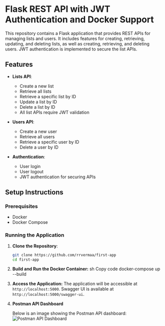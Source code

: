 # Flask REST API with JWT Authentication and Docker Support

This repository contains a Flask application that provides REST APIs for managing lists and users. It includes features for creating, retrieving, updating, and deleting lists, as well as creating, retrieving, and deleting users. JWT authentication is implemented to secure the list APIs.

## Features

- **Lists API**:
  - Create a new list
  - Retrieve all lists
  - Retrieve a specific list by ID
  - Update a list by ID
  - Delete a list by ID
  - All list APIs require JWT validation

- **Users API**:
  - Create a new user
  - Retrieve all users
  - Retrieve a specific user by ID
  - Delete a user by ID

- **Authentication**:
  - User login
  - User logout
  - JWT authentication for securing APIs

## Setup Instructions

### Prerequisites

- Docker
- Docker Compose

### Running the Application

1. **Clone the Repository**:
   ```sh
   git clone https://github.com/rrvermaa/first-app
   cd first-app

2. **Build and Run the Docker Container:**
    sh
    Copy code
    docker-compose up --build

3. **Access the Application:**
    The application will be accessible at `http://localhost:5000`.
    Swagger UI is available at `http://localhost:5000/swagger-ui`.

4. **Postman API Dashboard**
    
    Below is an image showing the Postman API dashboard:
    ![Postman API Dashboard](https://raw.github.com/rrvermaa/first-app/tree/master/postman_apis.jpg)